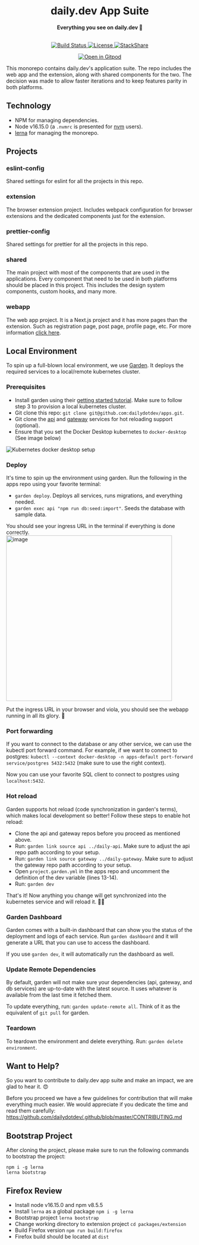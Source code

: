 <div align="center">
  <h1>daily.dev App Suite</h1>
  <strong>Everything you see on daily.dev 👀</strong>
</div>
<br>
<p align="center">
  <a href="https://circleci.com/gh/dailydotdev/apps">
    <img src="https://img.shields.io/circleci/build/github/dailydotdev/apps/master.svg" alt="Build Status">
  </a>
  <a href="https://github.com/dailydotdev/apps/blob/master/LICENSE">
    <img src="https://img.shields.io/github/license/dailydotdev/apps.svg" alt="License">
  </a>
  <a href="https://stackshare.io/daily/daily">
    <img src="http://img.shields.io/badge/tech-stack-0690fa.svg?style=flat" alt="StackShare">
  </a>
</p>

<p align="center">
  <a href="https://gitpod.io/#https://github.com/dailydotdev/apps/">
    <img src="https://gitpod.io/button/open-in-gitpod.svg" alt="Open in Gitpod">
  </a>
</p>

This monorepo contains daily.dev's application suite. The repo includes the web app and the extension, along with shared components for the two.
The decision was made to allow faster iterations and to keep features parity in both platforms.

## Technology

* NPM for managing dependencies.
* Node v16.15.0 (a `.nvmrc` is presented for [nvm](https://github.com/nvm-sh/nvm) users).
* [lerna](https://github.com/lerna/lerna) for managing the monorepo.

## Projects

### eslint-config

Shared settings for eslint for all the projects in this repo.

### extension

The browser extension project. Includes webpack configuration for browser extensions and the dedicated components just for the extension.

### prettier-config

Shared settings for prettier for all the projects in this repo.

### shared

The main project with most of the components that are used in the applications. Every component that need to be used in both platforms should be placed in this project. This includes the design system components, custom hooks, and many more.

### webapp

The web app project. It is a Next.js project and it has more pages than the extension. Such as registration page, post page, profile page, etc.
For more information [click here](https://github.com/dailydotdev/apps/tree/master/packages/webapp).

## Local Environment

To spin up a full-blown local environment, we use [Garden](https://garden.io/). It deploys the required services to a local/remote kubernetes cluster.

### Prerequisites

* Install garden using their [getting started tutorial](https://docs.garden.io/getting-started/1-installation). Make sure to follow step 3 to provision a local kubernetes cluster.
* Git clone this repo: `git clone git@github.com:dailydotdev/apps.git`.
* Git clone the [api](https://github.com/dailydotdev/daily-api) and [gateway](https://github.com/dailydotdev/daily-gateway) services for hot reloading support (optional).
* Ensure that you set the Docker Desktop kubernetes to `docker-desktop` (See image below)

![Kubernetes docker desktop setup](https://drive.google.com/uc?id=1w-apIOwMYi6Py2UtrtZZLFOVkNvkiUOV)

### Deploy

It's time to spin up the environment using garden. Run the following in the apps repo using your favorite terminal:
* `garden deploy`. Deploys all services, runs migrations, and everything needed.
* `garden exec api "npm run db:seed:import"`. Seeds the database with sample data.

You should see your ingress URL in the terminal if everything is done correctly.
<img width="446" alt="image" src="https://user-images.githubusercontent.com/1993245/185791096-bf90cae0-b0e4-4a32-bb60-1fb5ce7ca360.png">

Put the ingress URL in your browser and viola, you should see the webapp running in all its glory. 🤯

### Port forwarding

If you want to connect to the database or any other service, we can use the kubectl port forward command.
For example, if we want to connect to postgres: `kubectl --context docker-desktop -n apps-default port-forward service/postgres 5432:5432` (make sure to use the right context).

Now you can use your favorite SQL client to connect to postgres using `localhost:5432`.

### Hot reload

Garden supports hot reload (code synchronization in garden's terms), which makes local development so better!
Follow these steps to enable hot reload:
* Clone the api and gateway repos before you proceed as mentioned above.
* Run: `garden link source api ../daily-api`. Make sure to adjust the api repo path according to your setup.
* Run: `garden link source gateway ../daily-gateway`. Make sure to adjust the gateway repo path according to your setup.
* Open `project.garden.yml` in the apps repo and uncomment the definition of the dev variable (lines 13-14).
* Run: `garden dev`

That's it! Now anything you change will get synchronized into the kubernetes service and will reload it. 🧙‍♂️

### Garden Dashboard

Garden comes with a built-in dashboard that can show you the status of the deployment and logs of each service.
Run `garden dashboard` and it will generate a URL that you can use to access the dashboard.

If you use `garden dev`, it will automatically run the dashboard as well.

### Update Remote Dependencies

By default, garden will not make sure your dependencies (api, gateway, and db services) are up-to-date with the latest source.
It uses whatever is available from the last time it fetched them.

To update everything, run: `garden update-remote all`. Think of it as the equivalent of `git pull` for garden.

### Teardown

To teardown the environment and delete everything. Run: `garden delete environment`.


## Want to Help?

So you want to contribute to daily.dev app suite and make an impact, we are glad to hear it. :heart_eyes:

Before you proceed we have a few guidelines for contribution that will make everything much easier.
We would appreciate if you dedicate the time and read them carefully:
https://github.com/dailydotdev/.github/blob/master/CONTRIBUTING.md

## Bootstrap Project

After cloning the project, please make sure to run the following commands to bootstrap the project:
```
npm i -g lerna
lerna bootstrap
```

## Firefox Review

* Install node v16.15.0 and npm v8.5.5
* Install `lerna` as a global package `npm i -g lerna` 
* Bootstrap project `lerna bootstrap`
* Change working directory to extension project `cd packages/extension`
* Build Firefox version `npm run build:firefox`
* Firefox build should be located at `dist`
